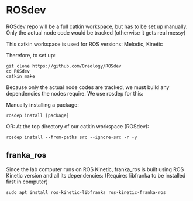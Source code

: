# ROSdev

ROSdev repo will be a full catkin workspace, but has to be set up manually.
Only the actual node code would be tracked (otherwise it gets real messy)

This catkin workspace is used for ROS versions: Melodic, Kinetic

Therefore, to set up:

``` 
git clone https://github.com/Oreology/ROSdev
cd ROSdev
catkin_make
```

Because only the actual node codes are tracked, we must build any dependencies the nodes require. We use rosdep for this:

Manually installing a package:
``` 
rosdep install [package]
```
OR:
At the top directory of our catkin workspace (ROSdev):
``` 
rosdep install --from-paths src --ignore-src -r -y
```

## franka_ros
Since the lab computer runs on ROS Kinetic, franka_ros is built using ROS Kinetic version and all its dependencies:
(Requires libfranka to be installed first in computer)
```
sudo apt install ros-kinetic-libfranka ros-kinetic-franka-ros
```
